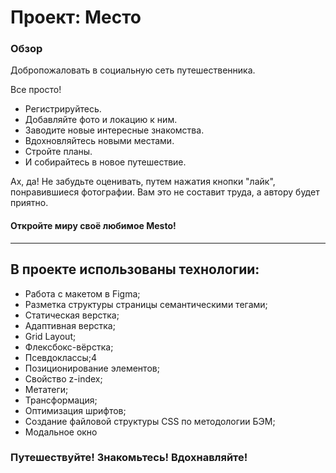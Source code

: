 # Проект: Место

### Обзор

Добропожаловать в социальную сеть путешественника.

Все просто! 

* Регистрируйтесь.
* Добавляйте фото и локацию к ним.
* Заводите новые интересные знакомства.
* Вдохновляйтесь новыми местами.
* Стройте планы.
* И собирайтесь в новое путешествие.

Ах, да! Не забудьте оценивать, путем нажатия кнопки "лайк", понравившиеся фотографии.
Вам это не составит труда, а автору будет приятно.

#### Откройте миру своё любимое Mesto!

---

## В проекте использованы технологии:

* Работа с макетом в Figma;
* Разметка структуры страницы семантическими тегами;
* Статическая верстка;
* Адаптивная верстка;
* Grid Layout;
* Флексбокс-вёрстка;
* Псевдоклассы;4
* Позиционирование элементов;
* Свойство z-index;
* Метатеги;
* Трансформация;
* Оптимизация шрифтов;
* Создание файловой структуры CSS по методологии БЭМ;
* Модальное окно

### Путешествуйте! Знакомьтесь! Вдохнавляйте! 
